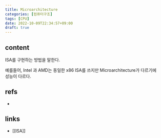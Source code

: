 ```yaml
---
title: Microarchitecture
categories: [컴퓨터구조]
tags: [CPU]
date: 2022-10-09T22:34:57+09:00
draft: true
---
```


## content
ISA를 구현하는 방법을 말한다. 

예를들어, Intel 과 AMD는 동일한 x86 ISA를 쓰지만 Microarchitecture가 다르기에 성능이 다르다.


## refs
- 


## links
- [[ISA]]
